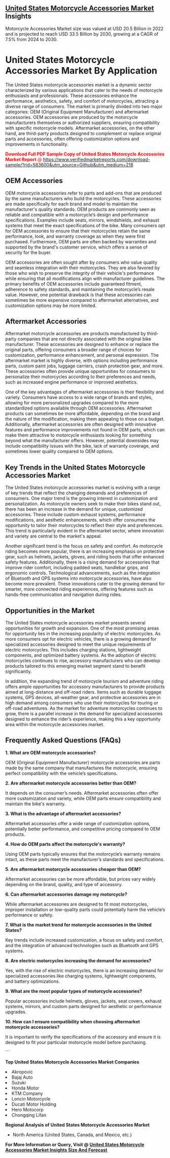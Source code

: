 <h2><a href="https://www.verifiedmarketreports.com/download-sample/?rid=583600&amp;utm_source=Github&amp;utm_medium=218" target="_blank">United States Motorcycle Accessories Market</a> Insights</h2><p>Motorcycle Accessories Market size was valued at USD 20.5 Billion in 2022 and is projected to reach USD 33.5 Billion by 2030, growing at a CAGR of 7.5% from 2024 to 2030.</p><p> <h1>United States Motorcycle Accessories Market By Application</h1> <p>The United States motorcycle accessories market is a dynamic sector characterized by various applications that cater to the needs of motorcycle enthusiasts and professionals. These accessories enhance the performance, aesthetics, safety, and comfort of motorcycles, attracting a diverse range of consumers. The market is primarily divided into two major categories: OEM (Original Equipment Manufacturer) and aftermarket accessories. OEM accessories are produced by the motorcycle manufacturers themselves or authorized suppliers, ensuring compatibility with specific motorcycle models. Aftermarket accessories, on the other hand, are third-party products designed to complement or replace original parts and accessories, often offering customization options and improvements in functionality.</p> <p><p><span class=""><span style="color: #ff0000;"><strong>Download Full PDF Sample Copy of United States Motorcycle Accessories Market Report</strong> @ </span><a href="https://www.verifiedmarketreports.com/download-sample/?rid=583600&amp;utm_source=Github&amp;utm_medium=218" target="_blank">https://www.verifiedmarketreports.com/download-sample/?rid=583600&amp;utm_source=Github&amp;utm_medium=218</a></span></p></p> <h2>OEM Accessories</h2> <p>OEM motorcycle accessories refer to parts and add-ons that are produced by the same manufacturers who build the motorcycles. These accessories are made specifically for each brand and model to maintain the manufacturer's quality standards. OEM products are commonly seen as reliable and compatible with a motorcycle’s design and performance specifications. Examples include seats, mirrors, windshields, and exhaust systems that meet the exact specifications of the bike. Many consumers opt for OEM accessories to ensure that their motorcycles retain the same performance, look, and warranty coverage as when they were first purchased. Furthermore, OEM parts are often backed by warranties and supported by the brand's customer service, which offers a sense of security for the buyer.</p> <p>OEM accessories are often sought after by consumers who value quality and seamless integration with their motorcycles. They are also favored by those who wish to preserve the integrity of their vehicle's performance while ensuring that all modifications align with manufacturer guidelines. The primary benefits of OEM accessories include guaranteed fitment, adherence to safety standards, and maintaining the motorcycle’s resale value. However, one potential drawback is that these accessories can sometimes be more expensive compared to aftermarket alternatives, and customization options may be more limited.</p> <h2>Aftermarket Accessories</h2> <p>Aftermarket motorcycle accessories are products manufactured by third-party companies that are not directly associated with the original bike manufacturer. These accessories are designed to enhance or replace the original parts, offering consumers a broader range of choices for customization, performance enhancement, and personal expression. The aftermarket market is highly diverse, with options including performance parts, custom paint jobs, luggage carriers, crash protection gear, and more. These accessories often provide unique opportunities for consumers to personalize their motorcycles according to their preferences and needs, such as increased engine performance or improved aesthetics.</p> <p>One of the key advantages of aftermarket accessories is their flexibility and variety. Consumers have access to a wide range of brands and styles, allowing for more personalized upgrades compared to the more standardized options available through OEM accessories. Aftermarket products can sometimes be more affordable, depending on the brand and the nature of the modification, making them appealing to those on a budget. Additionally, aftermarket accessories are often designed with innovative features and performance improvements not found in OEM parts, which can make them attractive to motorcycle enthusiasts looking for something beyond what the manufacturer offers. However, potential downsides may include compatibility issues with the bike, lack of warranty coverage, and sometimes lower quality compared to OEM options.</p> <h2>Key Trends in the United States Motorcycle Accessories Market</h2> <p>The United States motorcycle accessories market is evolving with a range of key trends that reflect the changing demands and preferences of consumers. One major trend is the growing interest in customization and personalization. As motorcycle owners seek to make their bikes stand out, there has been an increase in the demand for unique, customized accessories. These include custom exhaust systems, performance modifications, and aesthetic enhancements, which offer consumers the opportunity to tailor their motorcycles to reflect their style and preferences. This trend is particularly evident in the aftermarket sector, where innovation and variety are central to the market's appeal.</p> <p>Another significant trend is the focus on safety and comfort. As motorcycle riding becomes more popular, there is an increasing emphasis on protective gear, such as helmets, jackets, gloves, and riding boots that offer enhanced safety features. Additionally, there is a rising demand for accessories that improve rider comfort, including padded seats, handlebar grips, and ergonomic controls. Technological advancements, such as the integration of Bluetooth and GPS systems into motorcycle accessories, have also become more prevalent. These innovations cater to the growing demand for smarter, more connected riding experiences, offering features such as hands-free communication and navigation during rides.</p> <h2>Opportunities in the Market</h2> <p>The United States motorcycle accessories market presents several opportunities for growth and expansion. One of the most promising areas for opportunity lies in the increasing popularity of electric motorcycles. As more consumers opt for electric vehicles, there is a growing demand for specialized accessories designed to meet the unique requirements of electric motorcycles. This includes charging stations, lightweight components, and optimized battery systems. As the adoption of electric motorcycles continues to rise, accessory manufacturers who can develop products tailored to this emerging market segment stand to benefit significantly.</p> <p>In addition, the expanding trend of motorcycle tourism and adventure riding offers ample opportunities for accessory manufacturers to provide products aimed at long-distance and off-road riders. Items such as durable luggage systems, GPS devices, all-weather gear, and protective accessories are in high demand among consumers who use their motorcycles for touring or off-road adventures. As the market for adventure motorcycles continues to grow, there is a parallel increase in the demand for specialized accessories designed to enhance the rider’s experience, making this a key opportunity area within the motorcycle accessories market.</p> <h2>Frequently Asked Questions (FAQs)</h2> <p><strong>1. What are OEM motorcycle accessories?</strong></p> <p>OEM (Original Equipment Manufacturer) motorcycle accessories are parts made by the same company that manufactures the motorcycle, ensuring perfect compatibility with the vehicle’s specifications.</p> <p><strong>2. Are aftermarket motorcycle accessories better than OEM?</strong></p> <p>It depends on the consumer’s needs. Aftermarket accessories often offer more customization and variety, while OEM parts ensure compatibility and maintain the bike's warranty.</p> <p><strong>3. What is the advantage of aftermarket accessories?</strong></p> <p>Aftermarket accessories offer a wide range of customization options, potentially better performance, and competitive pricing compared to OEM products.</p> <p><strong>4. How do OEM parts affect the motorcycle's warranty?</strong></p> <p>Using OEM parts typically ensures that the motorcycle’s warranty remains intact, as these parts meet the manufacturer’s standards and specifications.</p> <p><strong>5. Are aftermarket motorcycle accessories cheaper than OEM?</strong></p> <p>Aftermarket accessories can be more affordable, but prices vary widely depending on the brand, quality, and type of accessory.</p> <p><strong>6. Can aftermarket accessories damage my motorcycle?</strong></p> <p>While aftermarket accessories are designed to fit most motorcycles, improper installation or low-quality parts could potentially harm the vehicle’s performance or safety.</p> <p><strong>7. What is the market trend for motorcycle accessories in the United States?</strong></p> <p>Key trends include increased customization, a focus on safety and comfort, and the integration of advanced technologies such as Bluetooth and GPS systems.</p> <p><strong>8. Are electric motorcycles increasing the demand for accessories?</strong></p> <p>Yes, with the rise of electric motorcycles, there is an increasing demand for specialized accessories like charging systems, lightweight components, and battery optimizations.</p> <p><strong>9. What are the most popular types of motorcycle accessories?</strong></p> <p>Popular accessories include helmets, gloves, jackets, seat covers, exhaust systems, mirrors, and custom parts designed for aesthetic or performance upgrades.</p> <p><strong>10. How can I ensure compatibility when choosing aftermarket motorcycle accessories?</strong></p> <p>It is important to verify the specifications of the accessory and ensure it is designed to fit your particular motorcycle model before purchasing.</p> ```</p><p><strong>Top United States Motorcycle Accessories Market Companies</strong></p><div data-test-id=""><p><li>Akropovic</li><li> Bajaj Auto</li><li> Suzuki</li><li> Honda Motor</li><li> KTM Company</li><li> Loncin Motorcycle</li><li> Ducati Motor Holding</li><li> Hero Motocorp</li><li> Chongqing Lifan</li></p><div><strong>Regional Analysis of&nbsp;United States Motorcycle Accessories Market</strong></div><ul><li dir="ltr"><p dir="ltr">North America&nbsp;(United States, Canada, and Mexico, etc.)</p></li></ul><p><strong>For More Information or Query, Visit @&nbsp;</strong><strong><a href="https://www.verifiedmarketreports.com/product/motorcycle-accessories-market/?utm_source=Github&amp;utm_medium=218" target="_blank">United States Motorcycle Accessories Market Insights Size And Forecast</a></strong></p></div>
